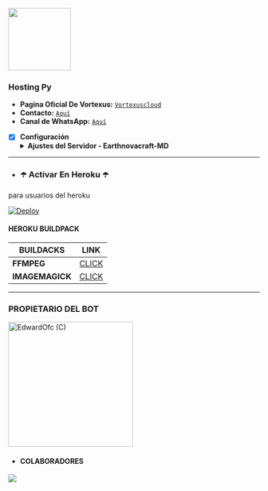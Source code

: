 <a href="https://dahs.hostingpy.shop/login"><img src="https://telegra.ph/file/4bd3d8d14e5683073d4f3.jpg" height="125px"></a>
### Hosting Py

- **Pagina Oficial De Vortexus:** [`Vortexuscloud`](https://dahs.hostingpy.shop/login)
- **Contacto:** [`Aquí`](https://wa.me/258858119033) 
- **Canal de WhatsApp:** [`Aquí`](jd)

- [x] **Configuración** <details><summary>**Ajustes del Servidor - Earthnovacraft-MD**</summary><img src="https://telegra.ph/file/524ab6e15b912d9cdb777.jpg"></details>
------------------

- ### ☂️ Activar En Heroku ☂️
para usuarios del heroku

[![Deploy](https://www.herokucdn.com/deploy/button.svg)](https://heroku.com/deploy?template=https://github.com/Edwardofc/Atro-Lite-Bot-MD1)

#### HEROKU BUILDPACK
| BUILDACKS | LINK |
|--------|--------|
| **FFMPEG** |[CLICK](https://github.com/jonathanong/heroku-buildpack-ffmpeg-latest) |
| **IMAGEMAGICK** | [CLICK](https://github.com/DuckyTeam/heroku-buildpack-imagemagick) |

***

</details>

### PROPIETARIO DEL BOT
<a href="https://github.com/Edwardofc"><img src="https://github.com/Edwardofc.png" width="250" height="250" alt="EdwardOfc (C)"/></a>

- #### COLABORADORES 
<a href="https://github.com/Edwardofc/Earthnovacraft-MD/graphs/contributors">
<img src="https://contrib.rocks/image?repo=Edwardofc/Earthnovacraft-MD" /> 
</a>
